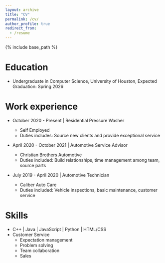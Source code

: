 ```yaml
---
layout: archive
title: "CV"
permalink: /cv/
author_profile: true
redirect_from:
  - /resume
---
```


{% include base_path %}

Education
======
* Undergraduate in Computer Science, University of Houston, Expected Graduation: Spring 2026

Work experience
======
* October 2020 - Present | Residential Pressure Washer
  * Self Employed
  * Duties includes: Source new clients and provide exceptional service

* April 2020 - October 2021 | Automotive Service Advisor
  * Christian Brothers Automotive
  * Duties included: Build relationships, time management among team, source parts

* July 2019 - April 2020 | Automotive Technician
  * Caliber Auto Care
  * Duties included: Vehicle inspections, basic maintenance, customer service
  
Skills
======
* C++ | Java | JavaScript | Python | HTML/CSS
* Customer Service
  * Expectation management
  * Problem solving
  * Team collaboration
  * Sales
